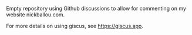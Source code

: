 Empty repository using Github discussions to allow for commenting on my website nickballou.com. 

For more details on using giscus, see https://giscus.app.
